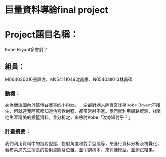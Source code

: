 巨量資料導論final project
=
# Project題目名稱：
Kobe Bryant多會射？

## 組員：
M064030016張譯方、M054111049沈昌憲、N054030013林昌碩

### 動機：
身為關注國內外籃壇各賽事的小粉絲，一定都對湖人隊傳奇球星Kobe Bryant不陌生，但就連我阿罵都知道他喜歡射籃，卻常常射不進。我們就利用網路資源，找到他生涯精美的投籃資料，並分析之，來檢討Kobe「汝亦知射乎？」

### 計畫摘要：
我們利用資料中的投射型態、投射角度和對手型態等，來進行資料分析及視覺化，看布萊恩先生擅長的投射型態及位置。並切割樣本，來訓練模型，並測試結果。
